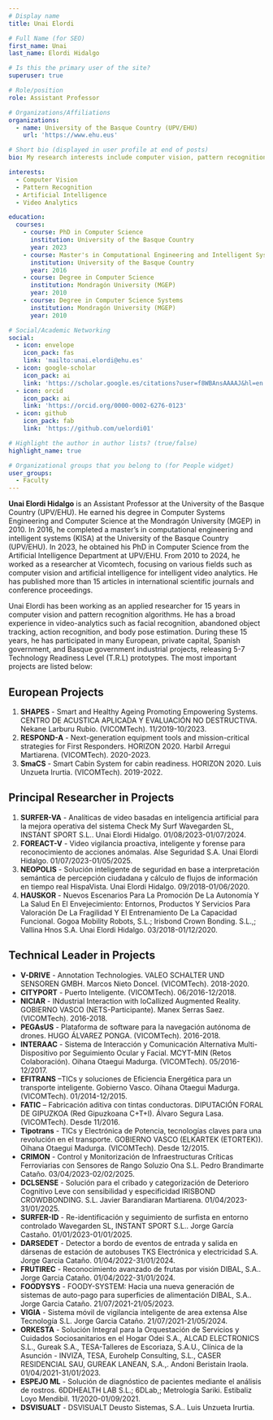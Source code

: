 ```yaml
---
# Display name
title: Unai Elordi

# Full Name (for SEO)
first_name: Unai  
last_name: Elordi Hidalgo

# Is this the primary user of the site?
superuser: true

# Role/position
role: Assistant Professor

# Organizations/Affiliations
organizations:
  - name: University of the Basque Country (UPV/EHU)
    url: 'https://www.ehu.eus'

# Short bio (displayed in user profile at end of posts)
bio: My research interests include computer vision, pattern recognition, and artificial intelligence for intelligent video analytics.

interests:
  - Computer Vision
  - Pattern Recognition
  - Artificial Intelligence
  - Video Analytics

education:
  courses:
    - course: PhD in Computer Science
      institution: University of the Basque Country
      year: 2023
    - course: Master's in Computational Engineering and Intelligent Systems
      institution: University of the Basque Country
      year: 2016
    - course: Degree in Computer Science
      institution: Mondragón University (MGEP)
      year: 2010
    - course: Degree in Computer Science Systems
      institution: Mondragón University (MGEP)
      year: 2010  

# Social/Academic Networking
social:
  - icon: envelope
    icon_pack: fas
    link: 'mailto:unai.elordi@ehu.es'
  - icon: google-scholar
    icon_pack: ai
    link: 'https://scholar.google.es/citations?user=f8WBAnsAAAAJ&hl=en'
  - icon: orcid
    icon_pack: ai
    link: 'https://orcid.org/0000-0002-6276-0123'
  - icon: github
    icon_pack: fab
    link: 'https://github.com/uelordi01'

# Highlight the author in author lists? (true/false)
highlight_name: true

# Organizational groups that you belong to (for People widget)
user_groups:
  - Faculty
---
```


**Unai Elordi Hidalgo** is an Assistant Professor at the University of the Basque Country (UPV/EHU). He earned his degree in Computer Systems Engineering and Computer Science at the Mondragón University (MGEP) in 2010. In 2016, he completed a master’s in computational engineering and intelligent systems (KISA) at the University of the Basque Country (UPV/EHU). In 2023, he obtained his PhD in Computer Science from the Artificial Intelligence Department at UPV/EHU. From 2010 to 2024, he worked as a researcher at Vicomtech, focusing on various fields such as computer vision and artificial intelligence for intelligent video analytics. He has published more than 15 articles in international scientific journals and conference proceedings.

Unai Elordi has been working as an applied researcher for 15 years in computer vision and pattern recognition algorithms. He has a broad experience in video-analytics such as facial recognition, abandoned object tracking, action recognition, and body pose estimation. During these 15 years, he has participated in many European, private capital, Spanish government, and Basque government industrial projects, releasing 5-7 Technology Readiness Level (T.R.L) prototypes. The most important projects are listed below:

## European Projects

1. **SHAPES** - Smart and Healthy Ageing Promoting Empowering Systems. CENTRO DE ACUSTICA APLICADA Y EVALUACIÓN NO DESTRUCTIVA. Nekane Larburu Rubio. (VICOMTech). 11/2019-10/2023.
2. **RESPOND-A** - Next-generation equipment tools and mission-critical strategies for First Responders. HORIZON 2020. Harbil Arregui Martiarena. (VICOMTech). 2020-2023.
3. **SmaCS** - Smart Cabin System for cabin readiness. HORIZON 2020. Luis Unzueta Irurtia. (VICOMTech). 2019-2022.

## Principal Researcher in Projects

1. **SURFER-VA** - Analíticas de video basadas en inteligencia artificial para la mejora operativa del sistema Check My Surf Wavegarden SL, INSTANT SPORT S.L.. Unai Elordi Hidalgo. 01/08/2023-01/07/2024.
2. **FOREACT-V** - Video vigilancia proactiva, inteligente y forense para reconocimiento de acciones anómalas. Alse Seguridad S.A. Unai Elordi Hidalgo. 01/07/2023-01/05/2025.
3. **NEOPOLIS** - Solución inteligente de seguridad en base a interpretación semántica de percepción ciudadana y cálculo de flujos de información en tiempo real HispaVista. Unai Elordi Hidalgo. 09/2018-01/06/2020.
4. **HAUSKOR** - Nuevos Escenarios Para La Promoción De La Autonomía Y La Salud En El Envejecimiento: Entornos, Productos Y Servicios Para Valoración De La Fragilidad Y El Entrenamiento De La Capacidad Funcional. Gogoa Mobility Robots, S.L.; Irisbond Crown Bonding. S.L.,; Vallina Hnos S.A. Unai Elordi Hidalgo. 03/2018-01/12/2020.

## Technical Leader in Projects

- **V-DRIVE** - Annotation Technologies. VALEO SCHALTER UND SENSOREN GMBH. Marcos Nieto Doncel. (VICOMTech). 2018-2020.
- **CITYPORT** - Puerto Inteligente. (VICOMTech). 06/2016-12/2018.
- **NICIAR** - INdustrial Interaction with loCalIized Augmented Reality. GOBIERNO VASCO (NETS-Participante). Manex Serras Saez. (VICOMTech). 2016-2018.
- **PEGAsUS** - Plataforma de software para la navegación autónoma de drones. HUGO ÁLVAREZ PONGA. (VICOMTech). 2016-2018.
- **INTERAAC** - Sistema de Interacción y Comunicación Alternativa Multi-Dispositivo por Seguimiento Ocular y Facial. MCYT-MIN (Retos Colaboración). Oihana Otaegui Madurga. (VICOMTech). 05/2016-12/2017.
- **EFITRANS** –TICs y soluciones de Eficiencia Energética para un transporte inteligente. Gobierno Vasco. Oihana Otaegui Madurga. (VICOMTech). 01/2014-12/2015.
- **FATIC** – Fabricación aditiva con tintas conductoras. DIPUTACIÓN FORAL DE GIPUZKOA (Red Gipuzkoana C+T+I). Álvaro Segura Lasa. (VICOMTech). Desde 11/2016.
- **Tipotrans** - TICs y Electrónica de Potencia, tecnologías claves para una revolución en el transporte. GOBIERNO VASCO (ELKARTEK (ETORTEK)). Oihana Otaegui Madurga. (VICOMTech). Desde 12/2015.
- **CRIMON** - Control y Monitorización de Infraestructuras Críticas Ferroviarias con Sensores de Rango Soluzio Ona S.L. Pedro Brandimarte Cataño. 03/04/2023-02/02/2025.
- **DCLSENSE** - Solución para el cribado y categorización de Deterioro Cognitivo Leve con sensibilidad y especificidad IRISBOND CROWDBONDING. S.L. Javier Barandiaran Martiarena. 01/04/2023-31/01/2025.
- **SURFER-ID** - Re-identificación y seguimiento de surfista en entorno controlado Wavegarden SL, INSTANT SPORT S.L.. Jorge García Castaño. 01/01/2023-01/01/2025.
- **DARSEDET** - Detector a bordo de eventos de entrada y salida en dársenas de estación de autobuses TKS Electrónica y electricidad S.A. Jorge Garcia Cataño. 01/04/2022-31/01/2024.
- **FRUTIREC** - Reconocimiento avanzado de frutas por visión DIBAL, S.A.. Jorge Garcia Cataño. 01/04/2022-31/01/2024.
- **FOODYSYS** - FOODY-SYSTEM: Hacia una nueva generación de sistemas de auto-pago para superficies de alimentación DIBAL, S.A.. Jorge Garcia Cataño. 21/07/2021-21/05/2023.
- **VIGIA** - Sistema móvil de vigilancia inteligente de area extensa Alse Tecnología S.L. Jorge Garcia Cataño. 21/07/2021-21/05/2024.
- **ORKESTA** - Solución Integral para la Orquestación de Servicios y Cuidados Sociosanitarios en el Hogar Odei S.A., ALCAD ELECTRONICS S.L., Gureak S.A., TESA-Talleres de Escoriaza, S.A.U., Clínica de la Asunción - INVIZA, TESA, Eurohelp Consulting, S.L., CASER RESIDENCIAL SAU, GUREAK LANEAN, S.A.,. Andoni Beristain Iraola. 01/04/2021-31/01/2023.
- **ESPEJO ML** - Solución de diagnóstico de pacientes mediante el análisis de rostros. 6DDHEALTH LAB S.L.; 6DLab,; Metrología Sariki. Estibaliz Loyo Mendibil. 11/2020-01/09/2021.
- **DSVISUALT** - DSVISUALT Deusto Sistemas, S.A.. Luis Unzueta Irurtia.

